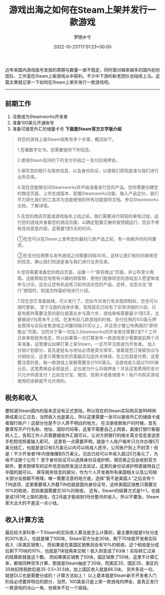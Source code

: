 ﻿---
title: 游戏出海之如何在Steam上架并发行一款游戏
author: 梦随乡兮
type: post
date: 2022-10-23T17:51:23+00:00
url: /youxichuhai-steam.html
views:
- 1270
hide_content:
- close
categories:
- 笔记
tags:
- Steam
- 游戏出海
slug: "youxichuhai-steam"
---
近年来国内游戏版号发放的周期与数量一直不稳定，同时面对越来越多的国内初创团队、工作室在Steam上架游戏从中获利。不少中下游的新老团队也陆续上马。这篇文章就记录一下如何在Steam上架并发行一款游戏吧。
* * *
## 前期工作
1. 注册成为Steamworks开发者
2. 准备100美元开通账号
3. 准备可接受外汇的储蓄卡号
**下面是Steam官方文字版介绍**
> 将您的游戏上架Steam销售有多个步骤，概况如下。
>
> 1.签署数字文书。您需要提供下列信息。
>
> 2.使用Steam支持的下列支付手段之一支付应用押金。
>
> 3.填写您的银行与税务信息，以及身份验证，以便我们获知是谁与我们进行业务往来。
>
> 4.现在您能够访问Steamworks并开始准备发行您的产品。您将需要创建您的商店页面、上传生成版本、配置Steamworks功能、输入产品定价。我们尽力简化我们的工具并为您能使用的所有功能提供文档。参见Steamworks文档，了解详情。
>
> 5.在您的商店页面或游戏版本上线之前，我们需要进行简短的审核过程，运行您的游戏并查看您的商店页面，以确定配置正确并按预期运行，而且不带有任何恶意内容。这需要1至5天的时间。
>
> ①在您可以在Steam上发布您的最初几款产品之前，有一些额外的时间要求。
>
> ②在支付应用费与发布游戏之间需要间隔30天。这样让我们有时间审核您的信息，确认我们知道是谁与我们进行业务往来。
>
> 6.您将需要准备您的商店页面，设置一个“即将推出”页面，并公布至少两周。这能帮助您培育有兴趣的顾客群，使他们能够将您的游戏加入愿望单或参与讨论。这也让您有机会练习如何谈论您的产品，这样，当您点击“发行”按钮时，知道怎样最好地进行介绍。
>
> 7.现在您已准备就绪，可以发行了。您如今对发行有全面控制权，您也可以随时更新。
至于注册的具体步骤，官网其实已经有了非常详细的介绍，只是有额外需要注意的部分是第五步与第六步，游戏审核需要最少1至5天，主要据说V社周末不上班。在发布前几款游戏的时候，支付应用的100美元押金费用与实际发售游戏之间要间隔30天以上，并且至少要公布两周的“即将推出”页面，当然对于第一次加入Steamworks的开发者还需要2至7个工作日来审核税务信息，所以如果第一次打算发布一款游戏至少需要提前两个月来准备，这里建议如果打算上架Steam，一定尽早注册成为开发者。
加入分销计划部分，首先是姓名与地址必须是英文填写，接着是签订保密协议与分销协议，这里只需要拉到页面最后勾选并点继续，在之后就是付费，这里要注意的是，每一款游戏上架都需要支付100美元，当游戏收入超过1000美元后，这笔费用会全部返还，这也是为什么叫做押金！并且这笔费用的支付只允许外部支付！比如支付宝、微信、信用卡或者储值卡！账户内购买游戏使用的余额是不允许用的。
## 税务和收入
要知道Steam国内的版本还没有正式登陆，所以现在的Steam实际购买是RMB转换成美元汇过去，当然收入也是美元，所以这里需要一张可以接收外汇的储值卡或者银行账户！这部分也是不少人弄不明白的地方。
在注册收款账户的时候，首先要填写开户行名称、地址、国际代码等，这里不需要自己上网查，直接打银行客服转人工，告知工作人员需要接收外汇就可以，让对方把银行的相关英文信息发送至手机短信照着输入即可。
这里有一点需要声明，就是个人账户每年只允许办理5万美元结汇，也就是说只有5万美元以内可以转成人民币，公司账户则上不封顶！但是！不少开发者1年内很难赚到5万美元，况且已经可以年收入超过5万美元了，为啥不注册个公司？
至于身份验证可以选择身份证或护照，填完表之后会收到官方邮件，要求把填写的证件信息拍照发送过去验证，这里的身份证或护照直接用自己中国的就可以。
填写税务信息的部分，作为个人开发者所有美国相关以及公司相关部分全部都不用理，唯一需要注意的地方是，选择“我不是美国人”之后会有个TIN选项，这里需要填入外籍TIN也就是国内身份证号，这样美国区销售只需要交10%的税收，否则美国需要交30%的税收。
还有，Steam的结算方式是1+1，也就是说1月1号上架的游戏，在2月底才能收到1月份整月的收入，所以不要急，Steam家大业大的不差这一点小钱。
## 收入计算方法
最后给大家科普一下Steam的实际收入算法是怎么计算的，最主要的就是V社分走的30%收入，也就是赚了100块，Steam官方分走30块，剩下70块是开发者实际收入（非美区销售）。
而如果是在美国区销售则会有10%的税收，这个税收是分成后剩下70块的10%，也就是7块钱用来交税！收入则变成了63块！实际转汇过来的结算款就是这个数。
而如果美区销售了50块，国区销售了50块，这里不计算汇率，都按同种货币计算，那就是Steam抽走了30块，而美区35、国区35，美区的35块扣除税款后是35-3.5=31.5块，加上国区收入就是66.5块。
另外多说一句，就是DLC也是需要分成的！计算方法如上！
以上基本就是Steam新手开发者入门阶段必须要弄明白的部分，当然，100美金只是上架一款游戏的押金，是真正发行一款游戏的冰山一角，也根本不在一个层级。
